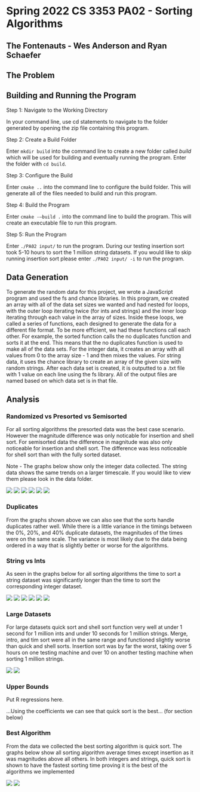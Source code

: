 # Spring 2022 CS 3353 PA02 - Sorting Algorithms
## The Fontenauts - Wes Anderson and Ryan Schaefer

## The Problem
 

## Building and Running the Program
Step 1: Navigate to the Working Directory

In your command line, use cd statements to navigate to the folder generated by opening the zip file containing this program.

Step 2: Create a Build Folder

Enter ```mkdir build``` into the command line to create a new folder called *build* which will be used for building and eventually running the program. Enter the folder with ```cd build```.

Step 3: Configure the Build

Enter ```cmake ..``` into the command line to configure the build folder. This will generate all of the files needed to build and run this program.

Step 4: Build the Program

Enter ```cmake -–build .``` into the command line to build the program. This will create an executable file to run this program.

Step 5: Run the Program

Enter ```./PA02 input/``` to run the program. During our testing insertion sort took 5-10 hours to sort the 1 million string datasets. If you would like to skip running insertion sort please enter ```./PA02 input/ -i``` to run the program.

## Data Generation
To generate the random data for this project, we wrote a JavaScript program and used the fs and chance libraries. In this program, we created an array with all of the data set sizes we wanted and had nested for loops, with the outer loop iterating twice (for ints and strings) and the inner loop iterating through each value in the array of sizes. Inside these loops, we called a series of functions, each designed to generate the data for a different file format. To be more efficient, we had these functions call each other. For example, the sorted function calls the no duplicates function and sorts it at the end. This means that the no duplicates function is used to make all of the data sets. For the integer data, it creates an array with all values from 0 to the array size - 1 and then mixes the values. For string data, it uses the chance library to create an array of the given size with random strings. After each data set is created, it is outputted to a .txt file with 1 value on each line using the fs library. All of the output files are named based on which data set is in that file.

## Analysis

### Randomized vs Presorted vs Semisorted

For all sorting algorithms the presorted data was the best case scenario. However the magnitude difference was only noticable for insertion and shell sort. For semisorted data the difference in magnitude was also only noticeable for insertion and shell sort. The difference was less noticeable for shell sort than with the fully sorted dataset.

Note - The graphs below show only the integer data collected. The string data shows the same trends on a larger timescale. If you would like to view them please look in the data folder.

<img src="./data/insertionInts.svg" />
<img src="./data/introInts.svg" />
<img src="./data/mergeInts.svg" />
<img src="./data/quickInts.svg" />
<img src="./data/shellInts.svg" />
<img src="./data/timInts.svg" />

### Duplicates

From the graphs shown above we can also see that the sorts handle duplicates rather well. While there is a little variance in the timings between the 0%, 20%, and 40% duplicate datasets, the magnitudes of the times were on the same scale. The variance is most likely due to the data being ordered in a way that is slightly better or worse for the algorithms.

### String vs Ints

As seen in the graphs below for all sorting algorithms the time to sort a string dataset was significantly longer than the time to sort the corresponding integer dataset.

<img src="./data/insertionMean.svg" />
<img src="./data/introMean.svg" />
<img src="./data/mergeMean.svg" />
<img src="./data/quickMean.svg" />
<img src="./data/shellMean.svg" />
<img src="./data/timMean.svg" />

### Large Datasets

For large datasets quick sort and shell sort function very well at under 1 second for 1 million ints and under 10 seconds for 1 million strings. Merge, intro, and tim sort were all in the same range and functioned slightly worse than quick and shell sorts. Insertion sort was by far the worst, taking over 5 hours on one testing machine and over 10 on another testing machine when sorting 1 million strings.

<img src="./data/intMean.svg" />
<img src="./data/stringMean.svg" />

### Upper Bounds

Put R regressions here. 

...Using the coefficients we can see that quick sort is the best... (for section below)

### Best Algorithm

From the data we collected the best sorting algorithm is quick sort. The graphs below show all sorting algorithm average times except insertion as it was magnitudes above all others. In both integers and strings, quick sort is shown to have the fastest sorting time proving it is the best of the algorithms we implemented

<img src="./data/intMean2.svg" />
<img src="./data/stringMean2.svg" />

